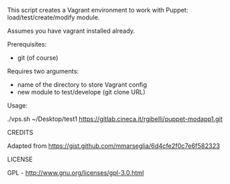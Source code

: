This script creates a Vagrant environment to work with Puppet: 
load/test/create/modify module.

Assumes you have vagrant installed already.

Prerequisites:

 * git (of course)
 
Requires two arguments: 
  - name of the directory to store Vagrant config
  - new module to test/develope (git clone URL)

Usage:

./vps.sh ~/Desktop/test1 https://gitlab.cineca.it/rgibelli/puppet-modapp1.git
 
CREDITS

Adapted from https://gist.github.com/mmarseglia/6d4cfe2f0c7e6f582323

LICENSE

GPL - http://www.gnu.org/licenses/gpl-3.0.html

